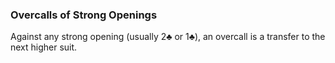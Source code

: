 ### Overcalls of Strong Openings
Against any strong opening (usually 2♣ or 1♣), 
an overcall is a transfer to the next higher suit.

